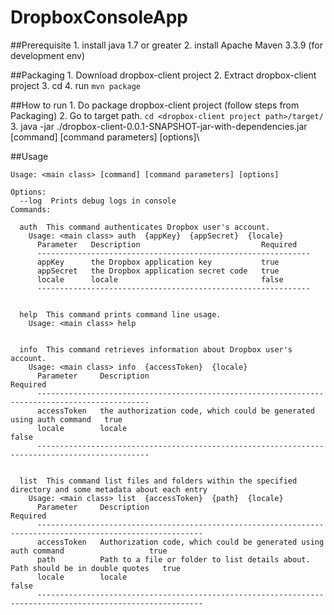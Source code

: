 # DropboxConsoleApp


##Prerequisite
	1. install java 1.7 or greater
	2. install Apache Maven 3.3.9 (for development env)
	
##Packaging
	1. Download dropbox-client project
	2. Extract dropbox-client project
	3. cd <dropbox-client project path>
	4. run `mvn package`
	

##How to run
	1. Do package dropbox-client project (follow steps from Packaging)
	2. Go to target path. 
		`cd <dropbox-client project path>/target/`
	3. java -jar ./dropbox-client-0.0.1-SNAPSHOT-jar-with-dependencies.jar [command] [command parameters] [options]\
	
	
##Usage
```
Usage: <main class> [command] [command parameters] [options]

Options:
  --log  Prints debug logs in console
Commands:

  auth  This command authenticates Dropbox user's account. 
    Usage: <main class> auth  {appKey}  {appSecret}  {locale}
      Parameter   Description                           Required   
      -------------------------------------------------------------
      appKey      the Dropbox application key           true       
      appSecret   the Dropbox application secret code   true       
      locale      locale                                false      
      -------------------------------------------------------------


  help  This command prints command line usage.
    Usage: <main class> help


  info  This command retrieves information about Dropbox user's account.
    Usage: <main class> info  {accessToken}  {locale}
      Parameter     Description                                                           Required   
      -----------------------------------------------------------------------------------------------
      accessToken   the authorization code, which could be generated using auth command   true       
      locale        locale                                                                false      
      -----------------------------------------------------------------------------------------------


  list  This command list files and folders within the specified directory and some metadata about each entry
    Usage: <main class> list  {accessToken}  {path}  {locale}
      Parameter     Description                                                                       Required   
      -----------------------------------------------------------------------------------------------------------
      accessToken   Authorization code, which could be generated using auth command                   true       
      path          Path to a file or folder to list details about. Path should be in double quotes   true       
      locale        locale                                                                            false      
      -----------------------------------------------------------------------------------------------------------	
```